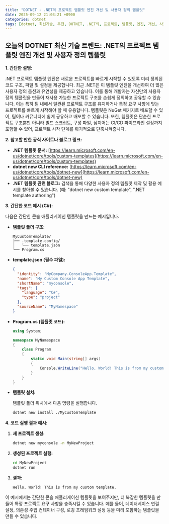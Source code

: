 ```yaml
---
title: "DOTNET - .NET의 프로젝트 템플릿 엔진 개선 및 사용자 정의 템플릿"
date: 2025-09-12 21:03:21 +0900
categories: dotnet
tags: [dotnet, 최신기술, 추천, DOTNET, .NET의, 프로젝트, 템플릿, 엔진, 개선, 사용자, 정의]
---
```


## 오늘의 DOTNET 최신 기술 트렌드: **.NET의 프로젝트 템플릿 엔진 개선 및 사용자 정의 템플릿**

**1. 간단한 설명:**

.NET 프로젝트 템플릿 엔진은 새로운 프로젝트를 빠르게 시작할 수 있도록 미리 정의된 코드 구조, 파일 및 설정을 제공합니다. 최근 .NET은 이 템플릿 엔진을 개선하여 더 많은 사용자 정의 옵션과 유연성을 제공하고 있습니다.  이를 통해 개발자는 자신만의 사용자 정의 템플릿을 만들어 재사용 가능한 프로젝트 구조를 손쉽게 정의하고 공유할 수 있습니다. 이는 특히 팀 내에서 일관된 프로젝트 구조를 유지하거나 특정 요구 사항에 맞는 프로젝트를 빠르게 시작해야 할 때 유용합니다. 템플릿은 NuGet 패키지로 배포할 수 있어, 팀이나 커뮤니티에 쉽게 공유하고 배포할 수 있습니다. 또한, 템플릿은 단순한 프로젝트 구조뿐만 아니라 빌드 스크립트, 구성 파일, 심지어는 CI/CD 파이프라인 설정까지 포함할 수 있어, 프로젝트 시작 단계를 획기적으로 단축시켜줍니다.

**2. 참고할 만한 공식 사이트나 블로그 링크:**

*   **.NET 템플릿 문서:** [https://learn.microsoft.com/en-us/dotnet/core/tools/custom-templates](https://learn.microsoft.com/en-us/dotnet/core/tools/custom-templates)
*   **dotnet new CLI reference:** [https://learn.microsoft.com/en-us/dotnet/core/tools/dotnet-new](https://learn.microsoft.com/en-us/dotnet/core/tools/dotnet-new)
*   **.NET 템플릿 관련 블로그:** 검색을 통해 다양한 사용자 정의 템플릿 제작 및 활용 예시를 찾아볼 수 있습니다. (예: "dotnet new custom template", ".NET template authoring")

**3. 간단한 코드 예시 (C#):**

다음은 간단한 콘솔 애플리케이션 템플릿을 만드는 예시입니다.

*   **템플릿 폴더 구조:**
    ```
    MyCustomTemplate/
    ├── .template.config/
    │   └── template.json
    └── Program.cs
    ```

*   **template.json (필수 파일):**
    ```json
    {
      "identity": "MyCompany.ConsoleApp.Template",
      "name": "My Custom Console App Template",
      "shortName": "myconsole",
      "tags": {
        "language": "C#",
        "type": "project"
      },
      "sourceName": "MyNamespace"
    }
    ```

*   **Program.cs (템플릿 코드):**
    ```csharp
    using System;

    namespace MyNamespace
    {
        class Program
        {
            static void Main(string[] args)
            {
                Console.WriteLine("Hello, World! This is from my custom template.");
            }
        }
    }
    ```

*   **템플릿 설치:**

    템플릿 폴더 위치에서 다음 명령을 실행합니다.

    ```bash
    dotnet new install ./MyCustomTemplate
    ```

**4. 코드 실행 결과 예시:**

1.  **새 프로젝트 생성:**

    ```bash
    dotnet new myconsole -n MyNewProject
    ```

2.  **생성된 프로젝트 실행:**

    ```bash
    cd MyNewProject
    dotnet run
    ```

3.  **결과:**

    ```
    Hello, World! This is from my custom template.
    ```

이 예시에서는 간단한 콘솔 애플리케이션 템플릿을 보여주지만, 더 복잡한 템플릿을 만들어 특정 프로젝트 요구 사항을 충족시킬 수 있습니다. 예를 들어, 데이터베이스 연결 설정, 의존성 주입 컨테이너 구성, 로깅 프레임워크 설정 등을 미리 포함하는 템플릿을 만들 수 있습니다.

